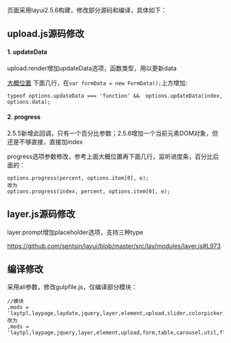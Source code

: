 页面采用layui2.5.6构建，修改部分源码和编译，具体如下：

## upload.js源码修改

#### 1. updateData

upload.render增加updateData选项，函数类型，用以更新data

[大概位置](https://github.com/sentsin/layui/blob/master/src/lay/modules/upload.js#L178)
下面几行，在``var formData = new FormData();``上方增加:

```
typeof options.updateData === 'function' &&  options.updateData(index, options.data);
```

#### 2. progress

2.5.5新增此回调，只有一个百分比参数；2.5.6增加一个当前元素DOM对象，但还是不够直接，直接加index

progress选项参数修改，参考上面大概位置再下面几行，监听进度条，百分比后面的：

```
options.progress(percent, options.item[0], e);
改为
options.progress(index, percent, options.item[0], e);
```

## layer.js源码修改

layer.prompt增加placeholder选项，支持三种type

https://github.com/sentsin/layui/blob/master/src/lay/modules/layer.js#L973

## 编译修改

采用all参数，修改gulpfile.js，仅编译部分模块：

```
//模块
,mods = 'laytpl,laypage,laydate,jquery,layer,element,upload,slider,colorpicker,form,tree,transfer,table,carousel,rate,util,flow,layedit,code'
改为
,mods = 'laytpl,laypage,jquery,layer,element,upload,form,table,carousel,util,flow,code'
```
